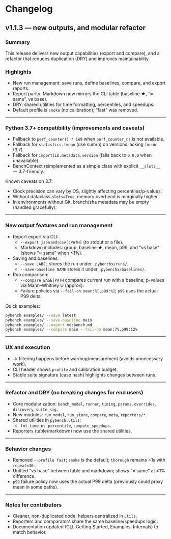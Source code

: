 # Changelog

## v1.1.3 — new outputs, and modular refactor

### Summary
This release delivers new output capabilities (export and compare), and a refactor that reduces duplication (DRY) and improves maintainability.

### Highlights
- New run management: save runs, define baselines, compare, and export reports.
- Report parity: Markdown now mirrors the CLI table (baseline ★, “≈ same”, vs base).
- DRY: shared utilities for time formatting, percentiles, and speedups.
- Default profile is `smoke` (no calibration); “fast” was removed.

---

### Python 3.7+ compatibility (improvements and caveats)
- Fallback to `perf_counter() * 1e9` when `perf_counter_ns` is not available.
- Fallback for `statistics.fmean` (use sum/n) on versions lacking `fmean` (3.7).
- Fallback for `importlib.metadata.version` (falls back to `0.0.0` when unavailable).
- BenchContext reimplemented as a simple class with explicit `__slots__` — 3.7-friendly.

Known caveats on 3.7:
- Clock precision can vary by OS, slightly affecting percentiles/p-values.
- Without dataclass `slots=True`, memory overhead is marginally higher.
- In environments without Git, branch/sha metadata may be empty (handled gracefully).

---

### New output features and run management
- Report export via CLI:
  - `--export json|md|csv[:PATH]` (to stdout or a file).
  - Markdown includes: group, baseline ★, mean, p99, and “vs base” (shows “≈ same” when ≤1%).
- Saving and baselines:
  - `--save LABEL` stores the run under `.pybenchx/runs/`.
  - `--save-baseline NAME` stores it under `.pybenchx/baselines/`.
- Run comparison:
  - `--compare BASE|PATH` compares current run with a baseline; p-values via Mann–Whitney U (approx).
  - Failure policies via `--fail-on mean:%[,p99:%]`; `p99` uses the actual P99 delta.

Quick examples:
```bash
pybench examples/ --save latest
pybench examples/ --save-baseline main
pybench examples/ --export md:bench.md
pybench examples/ --compare main --fail-on mean:7%,p99:12%
```

---

### UX and execution
- `-k` filtering happens before warmup/measurement (avoids unnecessary work).
- CLI header shows `profile` and calibration budget.
- Stable suite signature (case hash) highlights changes between runs.

---

### Refactor and DRY (no breaking changes for end users)
- Core modularization: `bench_model`, `runner`, `timing`, `params`, `overrides`, `discovery`, `suite_sig`.
- New modules: `run_model`, `run_store`, `compare`, `meta`, `reporters/*`.
- Shared utilities in `pybench.utils`:
  - `fmt_time_ns`, `percentile`, `compute_speedups`.
- Reporters (table/markdown) now use the shared utilities.

---

### Behavior changes
- Removed `--profile fast`; `smoke` is the default; `thorough` remains ~1s with `repeat=30`.
- Unified “vs base” between table and markdown; shows “≈ same” at ≤1% difference.
- `p99` failure policy now uses the actual P99 delta (previously could proxy mean in some paths).

---

### Notes for contributors
- Cleaner, non-duplicated code: helpers centralized in `utils`.
- Reporters and comparators share the same baseline/speedups logic.
- Documentation updated (CLI, Getting Started, Examples, Internals) to match behavior.
